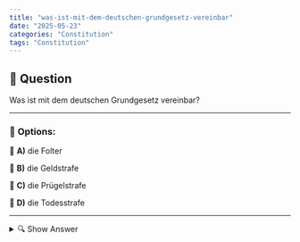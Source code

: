 ```yaml
---
title: "was-ist-mit-dem-deutschen-grundgesetz-vereinbar"
date: "2025-05-23"
categories: "Constitution"
tags: "Constitution"
---
```


## 📌 **Question**

Was ist mit dem deutschen Grundgesetz vereinbar?



---

### 📝 **Options:**

🔘 **A)** die Folter

🔘 **B)** die Geldstrafe

🔘 **C)** die Prügelstrafe

🔘 **D)** die Todesstrafe

---

<details>
  <summary>🔍 Show Answer</summary>

  <p>
💡  <b>Correct Answer:</b>  b
  </p>
  <p>
    📖<b>Explanation:</b>
    Das deutsche Grundgesetz, bekannt als die Verfassung Deutschlands, legt die grundlegenden Prinzipien und Rechte fest, die das Land regieren. Es schützt die Würde des Menschen und verbietet unmenschliche oder erniedrigende Strafen. Artikel 1 bis 19 des Grundgesetzes betonen insbesondere den Schutz der Menschenrechte und den Vorrang der Würde des Einzelnen. Die genannten Optionen beziehen sich auf verschiedene Strafarten, wobei das Grundgesetz einige davon ausdrücklich als unvereinbar mit den Menschenrechten und der Menschenwürde betrachtet, während andere in der Rechtsordnung Deutschlands zulässig sind.
  </p>
</details>
